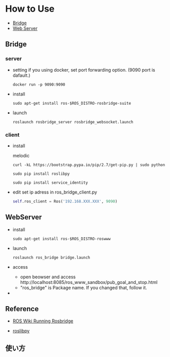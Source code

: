 # How to Use

- [Bridge](#Bridge)
- [Web Server](#WebServer)

## Bridge

### server
- setting
  if you using docker, set port forwarding option.
  (9090 port is dafault.)
  ```
  docker run -p 9090:9090
  ```

- install

  ```
  sudo apt-get install ros-$ROS_DISTRO-rosbridge-suite
  ```

- launch 

  ```
  roslaunch rosbridge_server rosbridge_websocket.launch
  ```

### client
- install

  melodic
  ```
  curl -kL https://bootstrap.pypa.io/pip/2.7/get-pip.py | sudo python
  ```
  ```
  sudo pip install roslibpy
  ```

  ```
  sudo pip install service_identity
  ```

- edit 
  set ip adress in ros_bridge_client.py
  ```python 
  self.ros_client = Ros('192.168.XXX.XXX', 9090)
  ```



## WebServer

- install
  ```
  sudo apt-get install ros-$ROS_DISTRO-roswww
  ```
- launch
  ```
  roslaunch ros_bridge bridge.launch
  ```
- access 
  - open beowser and access http://localhost:8085/ros_www_sandbox/pub_goal_and_stop.html
  - "ros_bridge" is Package name. If you changed that, follow it.



- 

## Reference

- [ROS Wiki Running Rosbridge](http://wiki.ros.org/rosbridge_suite/Tutorials/RunningRosbridge)

- [roslibpy](https://roslibpy.readthedocs.io/en/latest/examples.html)

## 使い方
